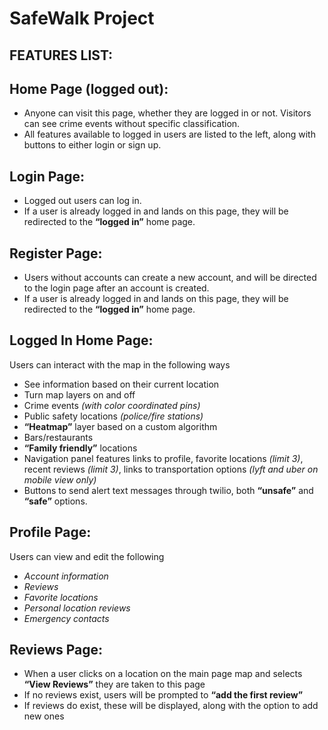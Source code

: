 # SafeWalk Project

## FEATURES LIST:

## Home Page (logged out):

- Anyone can visit this page, whether they are logged in or not. Visitors can see crime events without specific classification. 
- All features available to logged in users are listed to the left, along with buttons to either login or sign up.


## Login Page:

- Logged out users can log in.
- If a user is already logged in and lands on this page, they will be redirected to the **“logged in”** home page.


## Register Page:

- Users without accounts can create a new account, and will be directed to the login page after an account is created.
- If a user is already logged in and lands on this page, they will be redirected to the **“logged in”** home page.


## Logged In Home Page:

Users can interact with the map in the following ways
- See information based on their current location
- Turn map layers on and off
- Crime events *(with color coordinated pins)*
- Public safety locations *(police/fire stations)*
- **“Heatmap”** layer based on a custom algorithm
- Bars/restaurants
- **“Family friendly”** locations
- Navigation panel features links to profile, favorite locations *(limit 3)*, recent reviews *(limit 3)*, links to transportation options *(lyft and uber on mobile view only)*
- Buttons to send alert text messages through twilio, both **“unsafe”** and **“safe”** options. 


## Profile Page:

Users can view and edit the following
- *Account information*
- *Reviews*
- *Favorite locations*
- *Personal location reviews*
- *Emergency contacts*


## Reviews Page:

- When a user clicks on a location on the main page map and selects **“View Reviews”** they are taken to this page
- If no reviews exist, users will be prompted to **“add the first review”**
- If reviews do exist, these will be displayed, along with the option to add new ones
